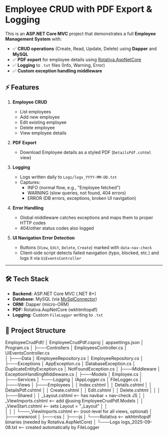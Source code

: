 # Employee CRUD with PDF Export & Logging

This is an **ASP.NET Core MVC** project that demonstrates a full **Employee Management System** with:

- ✅ **CRUD operations** (Create, Read, Update, Delete) using **Dapper** and **MySQL**
- ✅ **PDF export** for employee details using [Rotativa.AspNetCore](https://github.com/webgio/Rotativa.AspNetCore)
- ✅ **Logging** to `.txt` files (Info, Warning, Error)
- ✅ **Custom exception handling middleware**


## ⚡ Features

1. **Employee CRUD**
   - List employees
   - Add new employee
   - Edit existing employee
   - Delete employee
   - View employee details

2. **PDF Export**
   - Download Employee details as a styled PDF (`DetailsPdf.cshtml` view)

3. **Logging**
   - Logs written daily to `Logs/logs_YYYY-MM-DD.txt`
   - Captures:
     - INFO (normal flow, e.g., "Employee fetched")
     - WARNING (slow queries, not found, 404 errors)
     - ERROR (DB errors, exceptions, broken UI navigation)

4. **Error Handling**
   - Global middleware catches exceptions and maps them to proper HTTP codes
   - 404/other status codes also logged

5. **UI Navigation Error Detection**
   - Buttons (`View`, `Edit`, `Delete`, `Create`) marked with `data-nav-check`
   - Client-side script detects failed navigation (typo, blocked, etc.) and logs it via `UiEventsController`

---

## 🛠️ Tech Stack

- **Backend:** ASP.NET Core MVC (.NET 8+)
- **Database:** MySQL (via [MySqlConnector](https://mysqlconnector.net/))
- **ORM:** Dapper (micro-ORM)
- **PDF:** Rotativa.AspNetCore (wkhtmltopdf)
- **Logging:** Custom `FileLogger` writing to `.txt`



## 📂 Project Structure
EmployeeCrudPdf/
│   EmployeeCrudPdf.csproj
│   appsettings.json
│   Program.cs
│
├───Controllers
│       EmployeesController.cs
│       UiEventsController.cs       
│
├───Data
│       IEmployeeRepository.cs
│       EmployeeRepository.cs
│
├───Exceptions
│       AppException.cs
│       DatabaseException.cs
│       DuplicateEntityException.cs
│       NotFoundException.cs
│
├───Middleware
│       ExceptionHandlingMiddleware.cs
│
├───Models
│       Employee.cs
│
├───Services
│   └───Logging
│           IAppLogger.cs
│           FileLogger.cs
│
├───Views
│   ├───Employees
│   │       Index.cshtml
│   │       Details.cshtml
│   │       DetailsPdf.cshtml
│   │       Create.cshtml
│   │       Edit.cshtml
│   │       Delete.cshtml
│   │
│   ├───Shared
│   │       _Layout.cshtml          <-- has navbar + nav-check JS
│   │       _ViewImports.cshtml     <-- add @using EmployeeCrudPdf.Models
│   │       _ViewStart.cshtml       <-- sets Layout = "_Layout"
│   │    
│   │
│   └───_ViewImports.cshtml         <-- (root-level for all views, optional)
│
├───wwwroot
│   ├───css
│   ├───js
│   └───Rotativa                    <-- wkhtmltopdf binaries (needed by Rotativa.AspNetCore)
│
└───Logs
        logs_2025-09-08.txt          <-- created automatically by FileLogger


